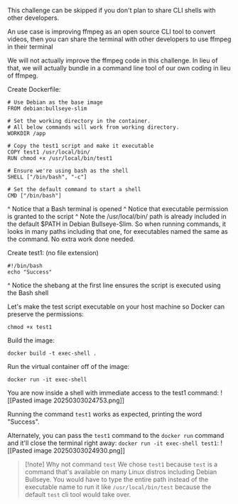 This challenge can be skipped if you don't plan to share CLI shells with other developers.

An use case is improving ffmpeg as an open source CLI tool to convert videos, then you can share the terminal with other developers to use ffmpeg in their terminal

We will not actually improve the ffmpeg code in this challenge. In lieu of that, we will actually bundle in a command line tool of our own coding in lieu of ffmpeg.

Create Dockerfile:
```
# Use Debian as the base image
FROM debian:bullseye-slim

# Set the working directory in the container.
# All below commands will work from working directory.
WORKDIR /app

# Copy the test1 script and make it executable
COPY test1 /usr/local/bin/
RUN chmod +x /usr/local/bin/test1

# Ensure we're using bash as the shell
SHELL ["/bin/bash", "-c"]

# Set the default command to start a shell
CMD ["/bin/bash"]
```
^ Notice that a Bash terminal is opened
^ Notice that executable permission is granted to the script
^ Note the /usr/local/bin/ path is already included in the default $PATH in Debian Bullseye-Slim. So when running commands, it looks in many paths including that one, for executables named the same as the command. No extra work done needed.

Create test1: (no file extension)
```
#!/bin/bash
echo "Success" 
```
^ Notice the shebang at the first line ensures the script is executed using the Bash shell


Let's make the test script executable on your host machine so Docker can preserve the permissions:
```
chmod +x test1
```

Build the image:
```
docker build -t exec-shell .
```

Run the virtual container off of the image:
```
docker run -it exec-shell
```

You are now inside a shell with immediate access to the test1 command:
![[Pasted image 20250303024753.png]]

Running the command `test1` works as expected, printing the word "Success".

Alternately, you can pass the `test1` command to the `docker run` command and it'll close the terminal right away:
`docker run -it exec-shell test1`:
![[Pasted image 20250303024930.png]]

>[!note] Why not command `test`
>We chose `test1` because `test` is a command that's available on many Linux distros including Debian Bullseye. You would have to type the entire path instead of the executable name to run it like `/usr/local/bin/test` because the default `test` cli tool would take over.